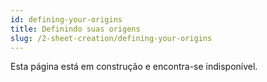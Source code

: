 ```yaml
---
id: defining-your-origins
title: Definindo suas origens
slug: /2-sheet-creation/defining-your-origins
---
```


Esta página está em construção e encontra-se indisponível.
